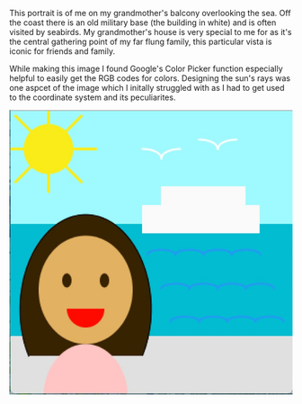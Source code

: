 This portrait is of me on my grandmother's balcony overlooking the sea. Off the coast there is an old military base (the building in white) and is often visited by seabirds. My grandmother's house is very special to me for as it's the central gathering point of my far flung family, this particular vista is iconic for friends and family.

While making this image I found Google's Color Picker function especially helpful to easily get the RGB codes for colors. Designing the sun's rays was one aspcet of the image which I initally struggled with as I had to get used to the coordinate system and its peculiarites.


![](SelfPort.jpg)
